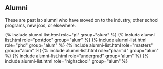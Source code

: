 ## Alumni


These are past lab alumni who have moved on to the industry, other school programs, new jobs, or elsewhere.

{% include alumni-list.html role="pi" group="alum" %}
{% include alumni-list.html role="postdoc" group="alum" %}
{% include alumni-list.html role="phd" group="alum" %}
{% include alumni-list.html role="masters" group="alum" %}
{% include alumni-list.html role="pharmd" group="alum" %}
{% include alumni-list.html role="undergrad" group="alum" %}
{% include alumni-list.html role="highschool" group="alum" %}


